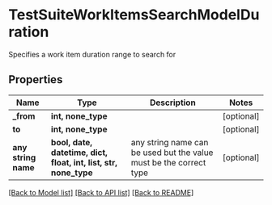 # TestSuiteWorkItemsSearchModelDuration

Specifies a work item duration range to search for

## Properties
Name | Type | Description | Notes
------------ | ------------- | ------------- | -------------
**_from** | **int, none_type** |  | [optional] 
**to** | **int, none_type** |  | [optional] 
**any string name** | **bool, date, datetime, dict, float, int, list, str, none_type** | any string name can be used but the value must be the correct type | [optional]

[[Back to Model list]](../README.md#documentation-for-models) [[Back to API list]](../README.md#documentation-for-api-endpoints) [[Back to README]](../README.md)



